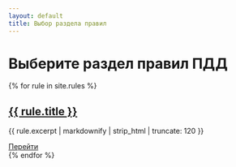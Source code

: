 ```yaml
---
layout: default
title: Выбор раздела правил
---
```


<div class="container pt-6 pb-6">
  <h1 class="mb-4 text-center">Выберите раздел правил ПДД</h1>
  <div class="row justify-content-center">
    {% for rule in site.rules %}
    <div class="col-12 col-md-6 col-lg-4 mb-3">
      <div class="card p-3 h-100">
        <h2 class="h5 mb-2">
          <a href="{{ rule.url | relative_url }}">{{ rule.title }}</a>
        </h2>
        <p>{{ rule.excerpt | markdownify | strip_html | truncate: 120 }}</p>
        <a class="button button-secondary mt-2" href="{{ rule.url | relative_url }}">Перейти</a>
      </div>
    </div>
    {% endfor %}
  </div>
</div>
